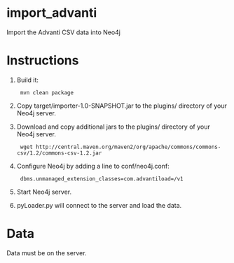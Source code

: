 # import_advanti

Import the Advanti CSV data into Neo4j

# Instructions

1. Build it:

        mvn clean package

2. Copy target/importer-1.0-SNAPSHOT.jar to the plugins/ directory of your Neo4j server.

3. Download and copy additional jars to the plugins/ directory of your Neo4j server.
        
        wget http://central.maven.org/maven2/org/apache/commons/commons-csv/1.2/commons-csv-1.2.jar

4. Configure Neo4j by adding a line to conf/neo4j.conf:

        dbms.unmanaged_extension_classes=com.advantiload=/v1

5. Start Neo4j server.

6. pyLoader.py will connect to the server and load the data.

# Data
Data must be on the server.

